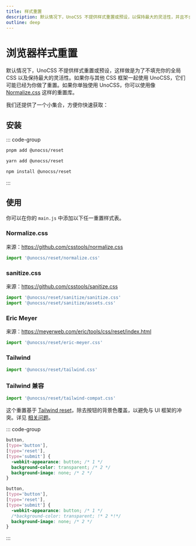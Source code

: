 ```yaml
---
title: 样式重置
description: 默认情况下，UnoCSS 不提供样式重置或预设，以保持最大的灵活性，并且不会填充你的全局 CSS。
outline: deep
---
```


# 浏览器样式重置

默认情况下，UnoCSS 不提供样式重置或预设，这样做是为了不填充你的全局 CSS 以及保持最大的灵活性。如果你与其他 CSS 框架一起使用 UnoCSS，它们可能已经为你做了重置。如果你单独使用 UnoCSS，你可以使用像 [Normalize.css](https://github.com/csstools/normalize.css) 这样的重置库。

我们还提供了一个小集合，方便你快速获取：

## 安装

::: code-group
  ```bash [pnpm]
  pnpm add @unocss/reset
  ```
  ```bash [yarn]
  yarn add @unocss/reset
  ```
  ```bash [npm]
  npm install @unocss/reset
  ```
:::

## 使用

你可以在你的 `main.js` 中添加以下任一重置样式表。

### Normalize.css

来源：https://github.com/csstools/normalize.css

```ts
import '@unocss/reset/normalize.css'
```

### sanitize.css

来源：https://github.com/csstools/sanitize.css

```ts
import '@unocss/reset/sanitize/sanitize.css'
import '@unocss/reset/sanitize/assets.css'
```

### Eric Meyer

来源：https://meyerweb.com/eric/tools/css/reset/index.html

```ts
import '@unocss/reset/eric-meyer.css'
```

### Tailwind

```ts
import '@unocss/reset/tailwind.css'
```

### Tailwind 兼容

```ts
import '@unocss/reset/tailwind-compat.css'
```

这个重置基于 [Tailwind reset](#tailwind)，除去按钮的背景色覆盖，以避免与 UI 框架的冲突。详见 [相关问题](https://github.com/unocss/unocss/issues/2127)。

::: code-group
  ```css [Before]
  button,
  [type='button'],
  [type='reset'],
  [type='submit'] {
    -webkit-appearance: button; /* 1 */
    background-color: transparent; /* 2 */
    background-image: none; /* 2 */
  }
  ```
  ```css [After]
  button,
  [type='button'],
  [type='reset'],
  [type='submit'] {
    -webkit-appearance: button; /* 1 */
    /*background-color: transparent; !* 2 *!*/
    background-image: none; /* 2 */
  }
  ```
:::
